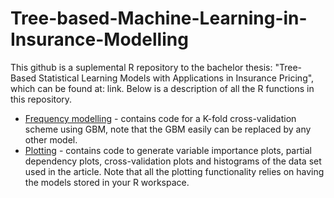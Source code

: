 # Tree-based-Machine-Learning-in-Insurance-Modelling
This github is a suplemental R repository to the bachelor thesis: "Tree-Based Statistical Learning Models with Applications in Insurance Pricing", which can be found at: link. Below is a description of all the R functions in this repository.

* [Frequency modelling](Frequency_model.R) - contains code for a K-fold cross-validation scheme using GBM, note that the GBM easily can be replaced by any other model.
* [Plotting](Plotting.R) - contains code to generate variable importance plots, partial dependency plots, cross-validation plots and histograms of the data set used in the article. Note that all the plotting functionality relies on having the models stored in your R workspace.
